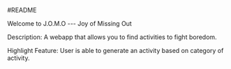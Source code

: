 #README 

Welcome to J.O.M.O --- Joy of Missing Out

Description: A webapp that allows you to find activities to fight boredom. 

Highlight Feature: User is able to generate an activity based on category of activity.


